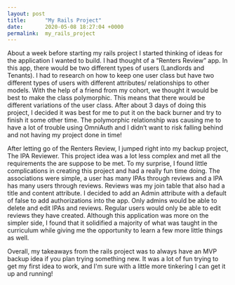 ```yaml
---
layout: post
title:      "My Rails Project"
date:       2020-05-08 18:27:04 +0000
permalink:  my_rails_project
---
```



About a week before starting my rails project I started thinking of ideas for the application I wanted to build. I had thought of a “Renters Review” app. In this app, there would be two different types of users (Landlords and Tenants). I had to research on how to keep one user class but have two different types of users with different attributes/ relationships to other models. With the help of a friend from my cohort, we thought it would be best to make the class polymorphic. This means that there would be different variations of the user class. After about 3 days of doing this project, I decided it was best for me to put it on the back burner and try to finish it some other time. The polymorphic relationship was causing me to have a lot of trouble using OmniAuth and I didn’t want to risk falling behind and not having my project done in time!

After letting go of the Renters Review, I jumped right into my backup project, The IPA Reviewer.  This project idea was a lot less complex and met all the requirements the are suppose to be met. To my surprise, I found little complications in creating this project and had a really fun time doing. The associations were simple, a user has many IPAs through reviews and a IPA has many users through reviews. Reviews was my join table that also had a title and content attribute. I decided to add an Admin attribute with a default of false to add authorizations into the app. Only admins would be able to delete and edit IPAs and reviews. Regular users would only be able to edit reviews they have created. Although this application was more on the simpler side, I found that it solidified a majority of what was taught in the curriculum while giving me the opportunity to learn a few more little things as well.

Overall, my takeaways from the rails project was to always have an MVP backup idea if you plan trying something new. It was a lot of fun trying to get my first idea to work, and I'm sure with a little more tinkering I can get it up and running!



